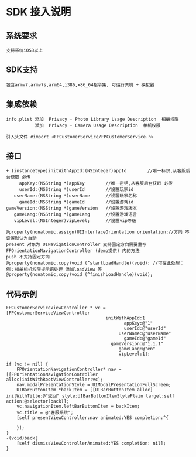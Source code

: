 
SDK 接入说明
=
系统要求
-

    支持系统iOS8以上

SDK支持
-
    包含armv7,armv7s,arm64,i386,x86_64指令集, 可运行真机 + 模拟器 

集成依赖
-

    info.plist 添加  Privacy - Photo Library Usage Description  相册权限
               添加  Privacy - Camera Usage Description  相机权限
                 
    引入头文件 #import <FPCustomerService/FPCustomerService.h>
    
接口
-

    + (instancetype)initWithAppId:(NSInteger)appId        //唯一标识,从客服后台获取 必传
         appKey:(NSString *)appKey        //唯一密钥,从客服后台获取 必传
         userId:(NSString *)userId        //设置玩家id
       userName:(NSString *)userName      //设置玩家名称
         gameId:(NSString *)gameId        //设置游戏id
    gameVersion:(NSString *)gameVersion   //设置游戏版本
       gameLang:(NSString *)gameLang      //设置游戏语言
       vipLevel:(NSInteger)vipLevel;      //设置vip等级
   
    @property(nonatomic,assign)UIInterfaceOrientation orientation;//方向 不设置默认为自动
    present 对象为 UINavigationController 支持固定方向需要重写 FPOrientationNavigationController (demo提供) 内的方法
    push 不支持固定方向
    @property(nonatomic,copy)void (^startLoadHandle)(void); //可在此处理：   例：相册相机权限提示语处理 添加loadView 等
    @property(nonatomic,copy)void (^finishLoadHandle)(void); 
    
代码示例
-

    FPCustomerServiceViewController * vc = [FPCustomerServiceViewController
                                          initWithAppId:1
                                                 appKey:@"1"
                                                 userId:@"userId"
                                               userName:@"userName"
                                                 gameId:@"gameId"
                                            gameVersion:@"1.1.1"
                                               gameLang:@"en"
                                               vipLevel:1];
                                               
    if (vc != nil) {
        FPOrientationNavigationController* nav = [[FPOrientationNavigationController alloc]initWithRootViewController:vc];
        nav.modalPresentationStyle = UIModalPresentationFullScreen;
        UIBarButtonItem *backItem = [[UIBarButtonItem alloc] initWithTitle:@"返回" style:UIBarButtonItemStylePlain target:self action:@selector(back)];
        vc.navigationItem.leftBarButtonItem = backItem;
        vc.title = @"客服系统";
        [self presentViewController:nav animated:YES completion:^{
            
        }];
    }
    -(void)back{
        [self dismissViewControllerAnimated:YES completion: nil];
    }
 

